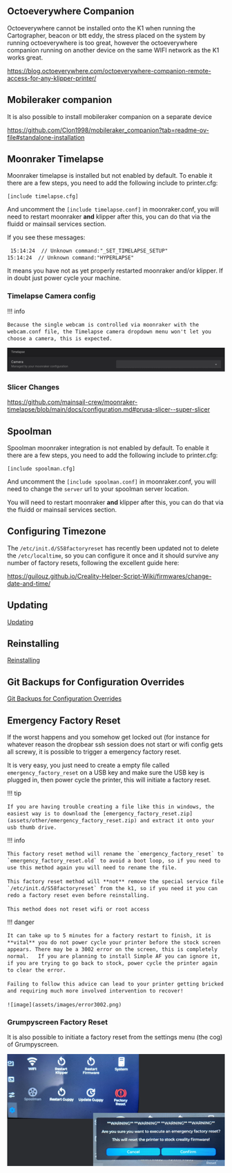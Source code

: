 ## Octoeverywhere Companion

Octoeverywhere cannot be installed onto the K1 when running the Cartographer, beacon or btt eddy, the stress placed on the system by running octoeverywhere is too great, however the octoeverywhere companion running on another device on the same WIFI network as the K1 works great.

<https://blog.octoeverywhere.com/octoeverywhere-companion-remote-access-for-any-klipper-printer/>

## Mobileraker companion

It is also possible to install mobileraker companion on a separate device

<https://github.com/Clon1998/mobileraker_companion?tab=readme-ov-file#standalone-installation>

## Moonraker Timelapse

Moonraker timelapse is installed but not enabled by default.  To enable it there are a few steps, you need to add the following include to printer.cfg:

```
[include timelapse.cfg]
```

And uncomment the `[include timelapse.conf]` in moonraker.conf, you will need to restart moonraker **and** klipper after this, you can do that via the fluidd or mainsail services section.

If you see these messages:

```
 15:14:24  // Unknown command:"_SET_TIMELAPSE_SETUP"
15:14:24  // Unknown command:"HYPERLAPSE"
```
It means you have not as yet properly restarted moonraker and/or klipper.    If in doubt just power cycle your machine.

### Timelapse Camera config

!!! info

    Because the single webcam is controlled via moonraker with the webcam.conf file, the Timelapse camera dropdown menu won't let you choose a camera, this is expected.

![image](assets/images/webcam.png)

### Slicer Changes

<https://github.com/mainsail-crew/moonraker-timelapse/blob/main/docs/configuration.md#prusa-slicer--super-slicer>

## Spoolman

Spoolman moonraker integration  is not enabled by default.  To enable it there are a few steps, you need to add the following include to printer.cfg:

```
[include spoolman.cfg]
```

And uncomment the `[include spoolman.conf]` in moonraker.conf, you will need to change the `server` url to your spoolman server location. 

You will need to restart moonraker **and** klipper after this, you can do that via the fluidd or mainsail services section.

## Configuring Timezone

The `/etc/init.d/S58factoryreset` has recently been updated not to delete the `/etc/localtime`, so you can configure it once and it should survive any number of factory resets, following the excellent guide here:

<https://guilouz.github.io/Creality-Helper-Script-Wiki/firmwares/change-date-and-time/>

## Updating

[Updating](updating.md#updating)

## Reinstalling

[Reinstalling](updating.md#reinstalling)

## Git Backups for Configuration Overrides

[Git Backups for Configuration Overrides](config_overrides.md#git-backups-for-configuration-overrides)

## Emergency Factory Reset

If the worst happens and you somehow get locked out (for instance for whatever reason the dropbear ssh session does not start or wifi config gets all screwy, it is possible to trigger a emergency factory reset.

It is very easy, you just need to create a empty file called `emergency_factory_reset` on a USB key and make sure the USB key is plugged in, then power cycle the printer, this will initiate a factory reset.

!!! tip

    If you are having trouble creating a file like this in windows, the easiest way is to download the [emergency_factory_reset.zip](assets/other/emergency_factory_reset.zip) and extract it onto your usb thumb drive.


!!! info

    This factory reset method will rename the `emergency_factory_reset` to `emergency_factory_reset.old` to avoid a boot loop, so if you need to use this method again you will need to rename the file.

    This factory reset method will **not** remove the special service file `/etc/init.d/S58factoryreset` from the k1, so if you need it you can redo a factory reset even before reinstalling.

    This method does not reset wifi or root access

!!! danger

    It can take up to 5 minutes for a factory restart to finish, it is **vital** you do not power cycle your printer before the stock screen appears. There may be a 3002 error on the screen, this is completely normal.   If you are planning to install Simple AF you can ignore it, if you are trying to go back to stock, power cycle the printer again to clear the error.  

    Failing to follow this advice can lead to your printer getting bricked and requiring much more involved intervention to recover!
    
    ![image](assets/images/error3002.png)

### Grumpyscreen Factory Reset

It is also possible to initiate a factory reset from the settings menu (the cog) of Grumpyscreen.

![image](assets/images/grumpyscreen_factory_reset.png)

